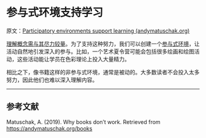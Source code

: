 # 参与式环境支持学习

原文：[Participatory environments support learning (andymatuschak.org)](https://notes.andymatuschak.org/zU3Cw3dParuur9TFVNJMiqS)

[理解概念需与其尽力较量](https://notes.andymatuschak.org/z8ccRLda8BqJafNxjQBpzis)。为了支持这种努力，我们可以创建一个[参与式环境](https://notes.andymatuschak.org/zRWEWHx4cQyqQWRh26gp7ad)，让活动自然地引发深入的参与。比如，一个艺术夏令营可能会包括很多绘画和绘图活动，这些活动能让学员在色彩理论上投入大量精力。

相比之下，像书籍这样的非参与式环境，通常是被动的。大多数读者不会投入太多努力，因此他们也难以深入理解内容。

------

## 参考文献

Matuschak, A. (2019). Why books don’t work. Retrieved from https://andymatuschak.org/books